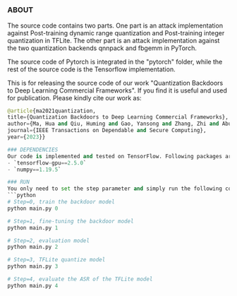 #  

### ABOUT
The source code contains two parts. One part is an attack implementation against Post-training dynamic range quantization and Post-training integer quantization in TFLite. The other part is an attack implementation against the two quantization backends qnnpack and fbgemm in PyTorch.

The source code of Pytorch is integrated in the "pytorch" folder, while the rest of the source code is the Tensorflow implementation.

This is for releasing the source code of our work "Quantization Backdoors to Deep Learning Commercial Frameworks". If you find it is useful and used for publication. Please kindly cite our work as:
```python
@article{ma2021quantization,
title={Quantization Backdoors to Deep Learning Commercial Frameworks},
author={Ma, Hua and Qiu, Huming and Gao, Yansong and Zhang, Zhi and Abuadbba, Alsharif and Xue, Minhui and Fu, Anmin and Jiliang, Zhang and Al-Sarawi, Said and Abbott, Derek},
journal={IEEE Transactions on Dependable and Secure Computing},
year={2023}}

### DEPENDENCIES
Our code is implemented and tested on TensorFlow. Following packages are used by our code.
- `tensorflow-gpu==2.5.0`
- `numpy==1.19.5`

### RUN
You only need to set the step parameter and simply run the following commands in order to get the quantization backdoor model.
```python
# Step=0, train the backdoor model
python main.py 0

# Step=1, fine-tuning the backdoor model
python main.py 1

# Step=2, evaluation model
python main.py 2

# Step=3, TFLite quantize model
python main.py 3

# Step=4, evaluate the ASR of the TFLite model
python main.py 4
```
